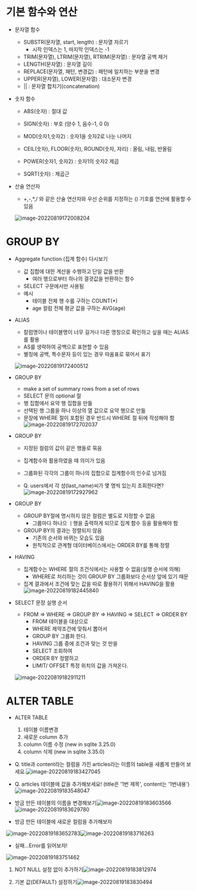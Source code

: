 # 기본 함수와 연산

- 문자열 함수

  - SUBSTR(문자열, start, length) : 문자열 자르기
    - 시작 인덱스는 1, 마지막 인덱스는 -1
  - TRIM(문자열), LTRIM(문자열), RTRIM(문자열) : 문자열 공백 제거
  - LENGTH(문자열) : 문자열 길이
  - REPLACE(문자열, 패턴, 변경값) : 패턴에 일치하는 부분을 변경
  - UPPER(문자열), LOWER(문자열) : 대소문자 변경
  - || : 문자열 합치기(concatenation)

- 숫자 함수

  - ABS(숫자) : 절대 값
  - SIGN(숫자) : 부호 (양수 1, 음수-1, 0 0)
  - MOD(숫자1,숫자2) : 숫자1을 숫자2로 나눈 나머지
  - CEIL(숫자), FLOOR(숫자), ROUND(숫자, 자리) : 올림, 내림, 반올림

  - POWER(숫자1, 숫자2) : 숫자1의 숫자2 제곱
  - SQRT(숫자) : 제곱근

- 산술 연산자

  - +,-,*,/ 와 같은 산술 연산자와 우선 순위를 지정하는 () 기호를 연산에 활용할 수 있음

  ![image-20220819172008204](DB_3.assets/image-20220819172008204.png)

# GROUP BY

- Aggregate function (집계 함수) 다시보기

  - 값 집합에 대한 계산을 수행하고 단일 값을 반환
    - 여러 행으로부터 하나의 결괏값을 반환하는 함수
  - SELECT 구문에서만 사용됨
  - 예시
    - 테이블 전체 행 수를 구하는 COUNT(*)
    - age 컬럼 전체 평균 값을 구하는 AVG(age)

- ALIAS

  - 칼럼명이나 테이블명이 너무 길거나 다른 명칭으로 확인하고 싶을 때는 ALIAS를 활용
  - AS를 생략하여 공백으로 표현할 수 있음
  - 별칭에 공백, 특수문자 등이 있는 경우 따옴표로 묶어서 표기

  ![image-20220819172400512](DB_3.assets/image-20220819172400512.png)

- GROUP BY

  - make a set of summary rows from a set of rows
  - SELECT 문의 optional 절
  - 행 집합에서 요약 행 집합을 만듦
  - 선택된 행 그룹을 하나 이상의 열 값으로 요약 행으로 만듦
  - 문장에 WHERE 절이 포함된 경우 반드시 WHERE 절 뒤에 작성해야 함![image-20220819172702037](DB_3.assets/image-20220819172702037.png)

- GROUP BY

  - 지정된 컬럼의 값이 같은 행들로 묶음
  - 집계함수와 활용하였을 때 의미가 있음
  - 그룹화된 각각의 그룹이 하나의 집합으로 집계함수의 인수로 넘겨짐

  -  Q. users에서 각 성(last_name)씨가 몇 명씩 있는지 조회한다면?![image-20220819172927962](DB_3.assets/image-20220819172927962.png)

- GROUP BY

  - GROUP BY절에 명시하지 않은 컬럼은 별도로 지정할 수 없음
    - 그룹마다 하나으 ㅣ행을 출력하게 되므로 집계 함수 등을 활용해야 함
  - GROUP BY의 결과는 정렬되지 않음
    - 기존의 순서와 바뀌는 모습도 있음
    - 원칙적으로 관계형 데이터베이스에서는 ORDER BY를 통해 정렬

- HAVING

  - 집계함수는 WHERE 절의 조건식에서는 사용할 수 없음(실행 순서에 의해)
    - WHERE로 처리하는 것이 GROUP BY 그룹화보다 순서상 앞에 있기 때문
  - 집계 결과에서 조건에 맞는 값을 따로 활용하기 위해서 HAVING을 활용![image-20220819182445840](DB_3.assets/image-20220819182445840.png)

- SELECT 문장 실행 순서

  - FROM => WHERE => GROUP BY => HAVING => SELECT => ORDER BY
    - FROM 테이블을 대상으로
    - WHERE 제약조건에 맞춰서 뽑아서
    - GROUP BY 그룹화 한다.
    - HAVING 그룹 중에 조건과 맞는 것 만을
    - SELECT 조회하여
    - ORDER BY 정렬하고
    - LIMIT/ OFFSET 특정 위치의 값을 가져온다.

  ![image-20220819182911211](DB_3.assets/image-20220819182911211.png)

# ALTER TABLE

- ALTER TABLE
  1. 테이블 이름변경
  2. 새로운 column 추가
  3. column 이름 수정 (new in sqlite 3.25.0)
  4. column 삭제 (new in sqlite 3.35.0)
- Q. title과 content라는 컬럼을 가진 articles라는 이름의 table을 새롭게 만들어 보세요.![image-20220819183427045](DB_3.assets/image-20220819183427045.png)

- Q. articles 테이블에 값을 추가해보세요! (title은 '1번 제목', content는 '1번내용')![image-20220819183548047](DB_3.assets/image-20220819183548047.png)

- 방금 만든 테이블의 이름을 변경해보기![image-20220819183603566](DB_3.assets/image-20220819183603566.png)![image-20220819183629780](DB_3.assets/image-20220819183629780.png)

- 방금 만든 테이블에 새로운 컬럼을 추가해보자

![image-20220819183652783](DB_3.assets/image-20220819183652783.png)![image-20220819183716263](DB_3.assets/image-20220819183716263.png)

- 실패...Error를 읽어보자!

![image-20220819183751462](DB_3.assets/image-20220819183751462.png)

1. NOT NULL 설정 없이 추가하기![image-20220819183812974](DB_3.assets/image-20220819183812974.png)

2. 기본 값(DEFAULT) 설정하기![image-20220819183830494](DB_3.assets/image-20220819183830494.png)
